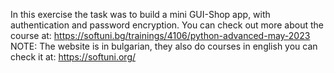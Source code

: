 In this exercise the task was to build a mini GUI-Shop app, with authentication and password encryption. You can check out more about the course at: https://softuni.bg/trainings/4106/python-advanced-may-2023 NOTE: The website is in bulgarian, they also do courses in english you can check it at: https://softuni.org/
